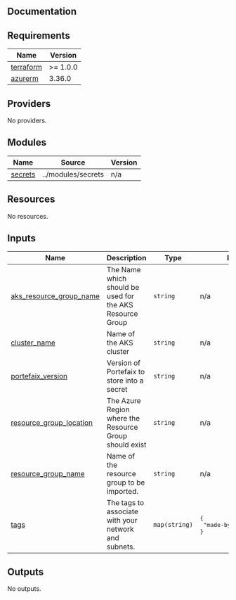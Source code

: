 ## Documentation

<!-- BEGINNING OF PRE-COMMIT-TERRAFORM DOCS HOOK -->
## Requirements

| Name | Version |
|------|---------|
| <a name="requirement_terraform"></a> [terraform](#requirement\_terraform) | >= 1.0.0 |
| <a name="requirement_azurerm"></a> [azurerm](#requirement\_azurerm) | 3.36.0 |

## Providers

No providers.

## Modules

| Name | Source | Version |
|------|--------|---------|
| <a name="module_secrets"></a> [secrets](#module\_secrets) | ../modules/secrets | n/a |

## Resources

No resources.

## Inputs

| Name | Description | Type | Default | Required |
|------|-------------|------|---------|:--------:|
| <a name="input_aks_resource_group_name"></a> [aks\_resource\_group\_name](#input\_aks\_resource\_group\_name) | The Name which should be used for the AKS Resource Group | `string` | n/a | yes |
| <a name="input_cluster_name"></a> [cluster\_name](#input\_cluster\_name) | Name of the AKS cluster | `string` | n/a | yes |
| <a name="input_portefaix_version"></a> [portefaix\_version](#input\_portefaix\_version) | Version of Portefaix to store into a secret | `string` | n/a | yes |
| <a name="input_resource_group_location"></a> [resource\_group\_location](#input\_resource\_group\_location) | The Azure Region where the Resource Group should exist | `string` | n/a | yes |
| <a name="input_resource_group_name"></a> [resource\_group\_name](#input\_resource\_group\_name) | Name of the resource group to be imported. | `string` | n/a | yes |
| <a name="input_tags"></a> [tags](#input\_tags) | The tags to associate with your network and subnets. | `map(string)` | <pre>{<br>  "made-by": "terraform"<br>}</pre> | no |

## Outputs

No outputs.
<!-- END OF PRE-COMMIT-TERRAFORM DOCS HOOK -->
